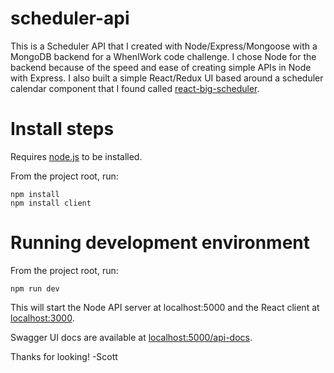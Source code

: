 # scheduler-api
This is a Scheduler API that I created with Node/Express/Mongoose with a MongoDB backend for a WhenIWork code challenge. I chose Node for the backend because of the speed and ease of creating simple APIs in Node with Express. I also built a simple React/Redux UI based around a scheduler calendar component that I found called [react-big-scheduler](https://github.com/StephenChou1017/react-big-scheduler).

# Install steps
Requires [node.js](https://nodejs.org) to be installed.

From the project root, run:
```
npm install
npm install client
```

# Running development environment
From the project root, run:
```
npm run dev
```
This will start the Node API server at localhost:5000 and the React client at [localhost:3000](http://localhost:3000). 

Swagger UI docs are available at [localhost:5000/api-docs](http://localhost:5000/api-docs).

Thanks for looking!
-Scott